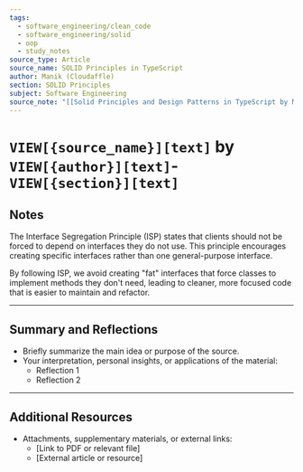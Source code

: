 ```yaml
---
tags:
  - software_engineering/clean_code
  - software_engineering/solid
  - oop
  - study_notes
source_type: Article
source_name: SOLID Principles in TypeScript
author: Manik (Cloudaffle)
section: SOLID Principles
subject: Software Engineering
source_note: "[[Solid Principles and Design Patterns in TypeScript by Manik (Cloudaffle)]]"
---
```

# `VIEW[{source_name}][text]` by  `VIEW[{author}][text]`- `VIEW[{section}][text]`

## Notes

The Interface Segregation Principle (ISP) states that clients should not be forced to depend on interfaces they do not use. This principle encourages creating specific interfaces rather than one general-purpose interface.

By following ISP, we avoid creating "fat" interfaces that force classes to implement methods they don't need, leading to cleaner, more focused code that is easier to maintain and refactor.

---
## Summary and Reflections

- Briefly summarize the main idea or purpose of the source. 
- Your interpretation, personal insights, or applications of the material:
  - Reflection 1
  - Reflection 2

---
## Additional Resources  
- Attachments, supplementary materials, or external links:
  - [Link to PDF or relevant file]
  - [External article or resource]